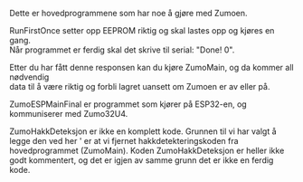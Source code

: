 Dette er hovedprogrammene som har noe å gjøre med Zumoen.  

RunFirstOnce setter opp EEPROM riktig og skal lastes opp og kjøres en gang.  
Når programmet er ferdig skal det skrive til serial: "Done! 0".  

Etter du har fått denne responsen kan du kjøre ZumoMain, og da kommer all nødvendig  
data til å være riktig og forbli lagret uansett om Zumoen er av eller på.  

ZumoESPMainFinal er programmet som kjører på ESP32-en, og kommuniserer med Zumo32U4.

ZumoHakkDeteksjon er ikke en komplett kode. Grunnen til vi har valgt å legge den ved her '
er at vi fjernet hakkdetekteringskoden fra hovedprogrammet (ZumoMain). Koden ZumoHakkDeteksjon
er heller ikke godt kommentert, og det er igjen av samme grunn det er ikke en ferdig kode.
